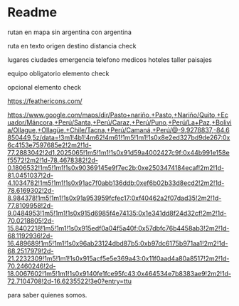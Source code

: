 # Readme

rutan en mapa
  sin argentina
  con argentina

ruta en texto
  origen
  destino
  distancia
  check

lugares
  ciudades
    emergencia
      telefono
      medicos
    hoteles
    taller
    paisajes

equipo
  obligatorio
    elemento
    check
  
  opcional
    elemento
    check
  

https://feathericons.com/



https://www.google.com/maps/dir/Pasto+nariño,+Pasto,+Nariño/Quito,+Ecuador/Máncora,+Perú/Santa,+Perú/Caraz,+Perú/Puno,+Perú/La+Paz,+Bolivia/Ollague,+Ollagüe,+Chile/Tacna,+Perú/Camaná,+Perú/@-9.9278837,-84.6850449,5z/data=!3m1!4b1!4m62!4m61!1m5!1m1!1s0x8e2ed327bd9de267:0x6c4153e7597685e2!2m2!1d-77.2883042!2d1.2025065!1m5!1m1!1s0x91d59a4002427c9f:0x44b991e158ef5572!2m2!1d-78.4678382!2d-0.1806532!1m5!1m1!1s0x90369145e9f7ec2b:0xe2503474184ecaf!2m2!1d-81.0451037!2d-4.1034782!1m5!1m1!1s0x91ac7f0abb136ddb:0xef6b02b33d8ecd2!2m2!1d-78.6169302!2d-8.984378!1m5!1m1!1s0x91a953959fcfec17:0xf40462a2f07dad35!2m2!1d-77.8109958!2d-9.0484953!1m5!1m1!1s0x915d6985f4e74135:0x1e341dd8f24d32cf!2m2!1d-70.0218805!2d-15.8402218!1m5!1m1!1s0x915edf0a04f5a40f:0x57dbfc76b4458ab3!2m2!1d-68.1192936!2d-16.489689!1m5!1m1!1s0x96ab23124dbd87b5:0xb97dc6175b971aa1!2m2!1d-68.2517979!2d-21.2232309!1m5!1m1!1s0x915acf5e5e369a43:0x11f0aad4a80a8517!2m2!1d-70.2460246!2d-18.0067602!1m5!1m1!1s0x9140fe1fce95fc43:0x464534e7b8383ae9!2m2!1d-72.7104708!2d-16.6235522!3e0?entry=ttu


para saber quienes somos.
